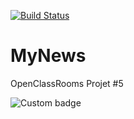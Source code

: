 [![Build Status](https://travis-ci.org/mclouu/MyNews.svg?branch=develop)](https://travis-ci.org/mclouu/MyNews)

# MyNews
OpenClassRooms Projet #5




![Custom badge](https://play.google.com/intl/en_us/badges/images/generic/fr_badge_web_generic.png?url=https%3A%2F%2Fplay.google.com%2Fstore%2Fapps%2Fdetails%3Fid%3Dcom.romain.mathieu.mynews)
